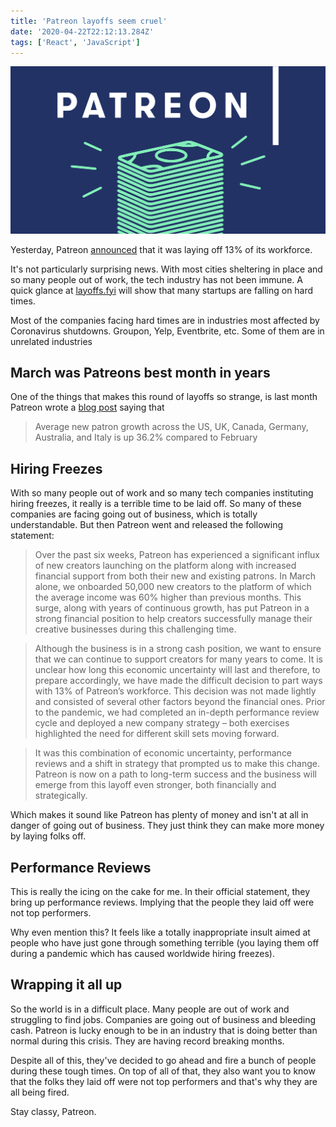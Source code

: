 ```yaml
---
title: 'Patreon layoffs seem cruel'
date: '2020-04-22T22:12:13.284Z'
tags: ['React', 'JavaScript']
---
```


![Patreon Logo.](./patreon-logo.png)

Yesterday, Patreon [announced](https://techcrunch.com/2020/04/21/patreon-lays-off-13-of-workforce/) that it was laying off 13% of its workforce.

It's not particularly surprising news. With most cities sheltering in place and so many people out of work, the tech industry has not been immune. A quick glance at [layoffs.fyi](http://layoffs.fyi/) will show that many startups are falling on hard times.

Most of the companies facing hard times are in industries most affected by Coronavirus shutdowns. Groupon, Yelp, Eventbrite, etc. Some of them are in unrelated industries

## March was Patreons best month in years

One of the things that makes this round of layoffs so strange, is last month Patreon wrote a [blog post](https://blog.patreon.com/covid-19-creative-economy-patreon-data-science) saying that

> Average new patron growth across the US, UK, Canada, Germany, Australia, and Italy is up 36.2% compared to February

## Hiring Freezes

With so many people out of work and so many tech companies instituting hiring freezes, it really is a terrible time to be laid off. So many of these companies are facing going out of business, which is totally understandable. But then Patreon went and released the following statement:

> Over the past six weeks, Patreon has experienced a significant influx of new creators launching on the platform along with increased financial support from both their new and existing patrons. In March alone, we onboarded 50,000 new creators to the platform of which the average income was 60% higher than previous months. This surge, along with years of continuous growth, has put Patreon in a strong financial position to help creators successfully manage their creative businesses during this challenging time.

> Although the business is in a strong cash position, we want to ensure that we can continue to support creators for many years to come. It is unclear how long this economic uncertainty will last and therefore, to prepare accordingly, we have made the difficult decision to part ways with 13% of Patreon’s workforce. This decision was not made lightly and consisted of several other factors beyond the financial ones. Prior to the pandemic, we had completed an in-depth performance review cycle and deployed a new company strategy – both exercises highlighted the need for different skill sets moving forward.

> It was this combination of economic uncertainty, performance reviews and a shift in strategy that prompted us to make this change. Patreon is now on a path to long-term success and the business will emerge from this layoff even stronger, both financially and strategically.

Which makes it sound like Patreon has plenty of money and isn't at all in danger of going out of business. They just think they can make more money by laying folks off.

## Performance Reviews

This is really the icing on the cake for me. In their official statement, they bring up performance reviews. Implying that the people they laid off were not top performers.

Why even mention this? It feels like a totally inappropriate insult aimed at people who have just gone through something terrible (you laying them off during a pandemic which has caused worldwide hiring freezes).

## Wrapping it all up

So the world is in a difficult place. Many people are out of work and struggling to find jobs. Companies are going out of business and bleeding cash. Patreon is lucky enough to be in an industry that is doing better than normal during this crisis. They are having record breaking months.

Despite all of this, they've decided to go ahead and fire a bunch of people during these tough times. On top of all of that, they also want you to know that the folks they laid off were not top performers and that's why they are all being fired.

Stay classy, Patreon.
